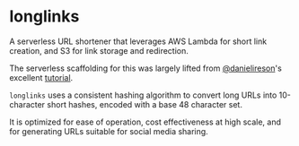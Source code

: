 # longlinks

A serverless URL shortener that leverages AWS Lambda for short link creation, and S3 for link
storage and redirection.

The serverless scaffolding for this was largely lifted from
[@danielireson](https://github.com/danielireson)'s excellent
[tutorial](https://medium.freecodecamp.org/how-to-build-a-serverless-url-shortener-using-aws-lambda-and-s3-4fbdf70cbf5c).

`longlinks` uses a consistent hashing algorithm to convert long URLs into 10-character short
hashes, encoded with a base 48 character set.

It is optimized for ease of operation, cost effectiveness at high scale, and for generating URLs
suitable for social media sharing.
